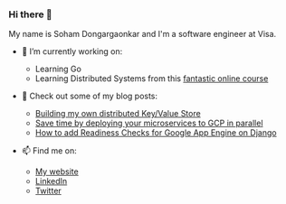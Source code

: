 ### Hi there 👋

My name is Soham Dongargaonkar and I'm a software engineer at Visa. 


- 🔭 I’m currently working on:
  - Learning Go
  - Learning Distributed Systems from this [fantastic online course](https://pdos.csail.mit.edu/6.824/schedule.html)
  
- 🌱 Check out some of my blog posts:
  - [Building my own distributed Key/Value Store](https://a3y3.dev/distributed-systems/2022/07/24/kv-store.html)
  - [Save time by deploying your microservices to GCP in parallel](https://a3y3.dev/cloud/2020/07/26/faster-gae-deploys.html)
  - [How to add Readiness Checks for Google App Engine on Django](https://a3y3.dev/cloud/2020/06/23/readiness-checks.html)
  
- 📫 Find me on:
  - [My website](https://a3y3.dev/)
  - [LinkedIn](https://www.linkedin.com/in/sohamssd/)
  - [Twitter](https://twitter.com/sohamssd)
